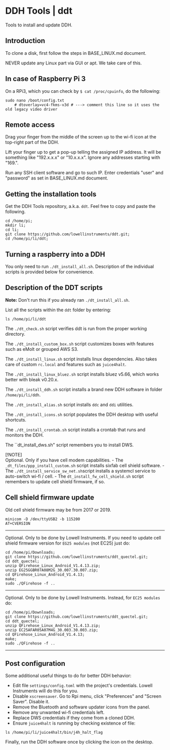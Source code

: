 # DDH Tools | ddt

Tools to install and update DDH.

## Introduction

To clone a disk, first follow the steps in BASE_LINUX.md document.

NEVER update any Linux part via GUI or apt. We take care of this.

## In case of Raspberry Pi 3

On a RPi3, which you can check by ```$ cat /proc/cpuinfo```, do the following:

```console
sudo nano /boot/config.txt
    # dtoverlay=vc4-fkms-v3d # ---> comment this line so it uses the old legacy video driver
```

## Remote access

Drag your finger from the middle of the screen up to the wi-fi icon at the top-right part of the DDH.

Lift your finger up to get a pop-up telling the assigned IP address. It will be something 
like "192.x.x.x" or "10.x.x.x". Ignore any addresses starting with "169.".

Run any SSH client software and go to such IP. Enter credentials "user" and "password" as 
set in BASE_LINUX.md document.


## Getting the installation tools

Get the DDH Tools repository, a.k.a. ``ddt``. Feel free to copy and paste the following.

```console
cd /home/pi;
mkdir li;
cd li;
git clone https://github.com/lowellinstruments/ddt.git;
cd /home/pi/li/ddt;
```

## Turning a raspberry into a DDH

You only need to run ``./dt_install_all.sh``. Description of the individual scripts is provided below for convenience.

## Description of the DDT scripts

**Note:**
Don't run this if you already ran ``./dt_install_all.sh``.

List all the scripts within the ```ddt``` folder by entering:

```console
ls /home/pi/li/ddt
```

The ``./dt_check.sh`` script verifies ddt is run from the proper working directory.

The ``./dt_install_custom_box.sh`` script customizes boxes with features such as eMolt or grouped AWS S3.

The ``./dt_install_linux.sh`` script installs linux dependencies. Also takes care of custom ``rc.local``
and features such as ``juice4halt``.

The ``./dt_install_linux_bluez.sh`` script installs bluez v5.66, which works better with bleak v0.20.x.

The ``./dt_install_ddh.sh`` script installs a brand new DDH software in folder ``/home/pi/li/ddh``.

The ``./dt_install_alias.sh`` script installs ``ddc`` and ``ddi`` utilities.

The ``./dt_install_icons.sh`` script populates the DDH desktop with useful shortcuts.

The ``./dt_install_crontab.sh`` script installs a crontab that runs and monitors the DDH.

The ``dt_install_dws.sh" script remembers you to install DWS.

[!NOTE]  
Optional. Only if you have cell modem capabilities.
    - The ``_dt_files/ppp_install_custom.sh`` script installs sixfab cell shield software.
    - The ``./dt_install_service_sw_net.sh``script installs a systemcl service to auto-switch wi-fi / cell.
    - The ``dt_install_fw_cell_shield.sh`` script remembers to update cell shield firmware, if so.


## Cell shield firmware update

Old cell shield firmware may be from 2017 or 2019.

```console
minicom -D /dev/ttyUSB2 -b 115200
AT+CVERSION
```

---

Optional. Only to be done by Lowell Instruments. 
If you need to update cell shield firmware version for ```EG25 modules``` (not EC25) just do:

```console
cd /home/pi/Downloads;
git clone https://github.com/lowellinstruments/ddt_quectel.git;
cd ddt_quectel;
unzip QFirehose_Linux_Android_V1.4.13.zip;
unzip EG25GGBR07A08M2G_30.007.30.007.zip;
cd QFirehose_Linux_Android_V1.4.13;
make;
sudo ./QFirehose -f ..
```

---

Optional. Only to be done by Lowell Instruments. Instead, for ```EC25 modules``` do:

```console
cd /home/pi/Downloads;
git clone https://github.com/lowellinstruments/ddt_quectel.git;
cd ddt_quectel;
unzip QFirehose_Linux_Android_V1.4.13.zip;
unzip EC25AFAR05A07M4G_30.003.30.003.zip;
cd QFirehose_Linux_Android_V1.4.13;
make;
sudo ./QFirehose -f ..
```
---


## Post configuration

Some additional useful things to do for better DDH behavior:

- Edit file ```settings/config.toml``` with the project's credentials. Lowell Instruments will do this for you.
- Disable ``xscreensaver``. Go to Rpi menu, click "Preferences" and "Screen Saver". Disable it.
- Remove the Bluetooth and software updater icons from the panel.
- Remove any unwanted wi-fi credentials left.
- Replace DWS credentials if they come from a cloned DDH.
- Ensure ``juice4halt`` is running by checking existence of file:

``` console
ls /home/pi/li/juice4halt/bin/j4h_halt_flag
```
  
Finally, run the DDH software once by clicking the icon on the desktop.
